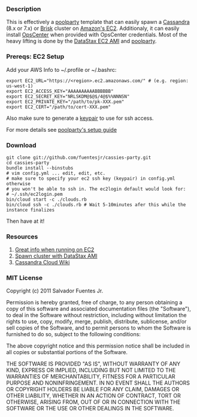 ### Description
This is effectively a [poolparty](http://auser.github.com/poolparty/) template that can easily spawn a [Cassandra](http://cassandra.apache.org/) (8.x or 7.x) or [Brisk](http://www.datastax.com/products/brisk) cluster on [Amazon's EC2](http://aws.amazon.com/ec2/). Additionaly, it can easily install [OpsCenter](http://www.datastax.com/products/opscenter) when provided with OpsCenter credentials. Most of the heavy lifting is done by the [DataStax EC2 AMI](https://github.com/riptano/ComboAMI) and [poolparty](https://github.com/auser/poolparty).

### Prereqs: EC2 Setup 
Add your AWS Info to ~/.profile or ~/.bashrc:

    export EC2_URL="https://<region>.ec2.amazonaws.com/" # (e.g. region: us-west-1)
    export EC2_ACCESS_KEY="AAAAAAAAAABBBBBB"
    export EC2_SECRET_KEY="NRLSKDM@$@$/4@$%%NNNSN"
    export EC2_PRIVATE_KEY="/path/to/pk-XXX.pem"
    export EC2_CERT="/path/to/cert-XXX.pem"

Also make sure to generate a [keypair](http://docs.amazonwebservices.com/AWSEC2/latest/CommandLineReference/index.html?ApiReference-cmd-CreateKeyPair.html) to use for ssh access.

For more details see [poolparty's setup guide](http://auser.github.com/poolparty/amazon_ec2_setup.html)

### Download
    git clone git://github.com/fuentesjr/cassies-party.git
    cd cassies-party
    bundle install --binstubs
    # vim config.yml ... edit, edit, etc.
    # make sure to specify your ec2 ssh key (keypair) in config.yml otherwise 
    # you won't be able to ssh in. The ec2login default would look for:
    # ~/.ssh/ec2login.pem
    bin/cloud start -c ./clouds.rb
    bin/cloud ssh -c ./clouds.rb # Wait 5-10minutes afer this while the instance finalizes

Then have at it! 


### Resources

1. [Great info when running on EC2](http://www.slideshare.net/mattdennis/cassandra-on-ec2)
2. [Spawn cluster with DataStax AMI](http://www.datastax.com/dev/blog/setting-up-a-cassandra-cluster-with-the-datastax-ami)
3. [Cassandra Cloud Wiki](http://wiki.apache.org/cassandra/CloudConfig)

### MIT License

Copyright (c) 2011 Salvador Fuentes Jr.

Permission is hereby granted, free of charge, to any person obtaining a copy of this software and associated documentation files (the "Software"), to deal in the Software without restriction, including without limitation the rights to use, copy, modify, merge, publish, distribute, sublicense, and/or sell copies of the Software, and to permit persons to whom the Software is furnished to do so, subject to the following conditions:

The above copyright notice and this permission notice shall be included in all copies or substantial portions of the Software.

THE SOFTWARE IS PROVIDED "AS IS", WITHOUT WARRANTY OF ANY KIND, EXPRESS OR IMPLIED, INCLUDING BUT NOT LIMITED TO THE WARRANTIES OF MERCHANTABILITY, FITNESS FOR A PARTICULAR PURPOSE AND NONINFRINGEMENT. IN NO EVENT SHALL THE AUTHORS OR COPYRIGHT HOLDERS BE LIABLE FOR ANY CLAIM, DAMAGES OR OTHER LIABILITY, WHETHER IN AN ACTION OF CONTRACT, TORT OR OTHERWISE, ARISING FROM, OUT OF OR IN CONNECTION WITH THE SOFTWARE OR THE USE OR OTHER DEALINGS IN THE SOFTWARE.
